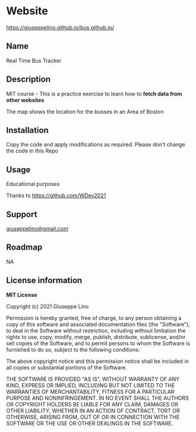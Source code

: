 # Website
https://giuseppelino.github.io/bus.github.io/

## Name  
Real Time Bus Tracker

## Description  
MIT course - This is a practice exercise to learn how to **fetch data from other websites**

The map shows the location for the busses in an Area of Boston

## Installation 
Copy the code and apply modifications as required.  Please don't change the code in this Repo

## Usage
Educational purposes

Thanks to https://github.com/WDev2021

## Support
giuseppelino@gmail.com

## Roadmap
NA

## License information
**MIT License**

Copyright (c) 2021 Giuseppe Lino 

Permission is hereby granted, free of charge, to any person obtaining a copy
of this software and associated documentation files (the "Software"), to deal
in the Software without restriction, including without limitation the rights
to use, copy, modify, merge, publish, distribute, sublicense, and/or sell
copies of the Software, and to permit persons to whom the Software is
furnished to do so, subject to the following conditions:

The above copyright notice and this permission notice shall be included in all
copies or substantial portions of the Software.

THE SOFTWARE IS PROVIDED "AS IS", WITHOUT WARRANTY OF ANY KIND, EXPRESS OR
IMPLIED, INCLUDING BUT NOT LIMITED TO THE WARRANTIES OF MERCHANTABILITY,
FITNESS FOR A PARTICULAR PURPOSE AND NONINFRINGEMENT. IN NO EVENT SHALL THE
AUTHORS OR COPYRIGHT HOLDERS BE LIABLE FOR ANY CLAIM, DAMAGES OR OTHER
LIABILITY, WHETHER IN AN ACTION OF CONTRACT, TORT OR OTHERWISE, ARISING FROM,
OUT OF OR IN CONNECTION WITH THE SOFTWARE OR THE USE OR OTHER DEALINGS IN THE
SOFTWARE.
